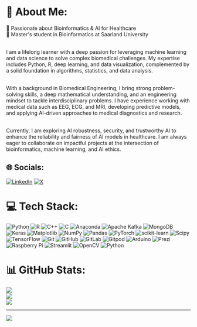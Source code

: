 
<!--
**SamiraAbedini/samiraabedini** is a ✨ _special_ ✨ repository because its `README.md` (this file) appears on your GitHub profile.

Here are some ideas to get you started:

- 🔭 I’m currently working on ...
- 🌱 I’m currently learning ...
- 👯 I’m looking to collaborate on ...
- 🤔 I’m looking for help with ...
- 💬 Ask me about ...
- 📫 How to reach me: ...
- 😄 Pronouns: ...
- ⚡ Fun fact: ...
-->
# 💫 About Me:
🚀 Passionate about Bioinformatics & AI for Healthcare <br>
🌱 Master's student in Bioinformatics at Saarland University <br><br>

I am a lifelong learner with a deep passion for leveraging machine learning and data science to solve complex biomedical challenges. My expertise includes Python, R, deep learning, and data visualization, complemented by a solid foundation in algorithms, statistics, and data analysis. <br><br>

With a background in Biomedical Engineering, I bring strong problem-solving skills, a deep mathematical understanding, and an engineering mindset to tackle interdisciplinary problems. I have experience working with medical data such as EEG, ECG, and MRI, developing predictive models, and applying AI-driven approaches to medical diagnostics and research. <br><br>

Currently, I am exploring AI robustness, security, and trustworthy AI to enhance the reliability and fairness of AI models in healthcare. I am always eager to collaborate on impactful projects at the intersection of bioinformatics, machine learning, and AI ethics.


## 🌐 Socials:
[![LinkedIn](https://img.shields.io/badge/LinkedIn-%230077B5.svg?logo=linkedin&logoColor=white)](https://linkedin.com/in/https://www.linkedin.com/in/samiraabedini-ai/) [![X](https://img.shields.io/badge/X-black.svg?logo=X&logoColor=white)](https://x.com/https://x.com/samira_abedini) 

# 💻 Tech Stack:
![Python](https://img.shields.io/badge/python-3670A0?style=plastic&logo=python&logoColor=ffdd54) ![R](https://img.shields.io/badge/r-%23276DC3.svg?style=plastic&logo=r&logoColor=white) ![C++](https://img.shields.io/badge/c++-%2300599C.svg?style=plastic&logo=c%2B%2B&logoColor=white) ![C](https://img.shields.io/badge/c-%2300599C.svg?style=plastic&logo=c&logoColor=white) ![Anaconda](https://img.shields.io/badge/Anaconda-%2344A833.svg?style=plastic&logo=anaconda&logoColor=white) ![Apache Kafka](https://img.shields.io/badge/Apache%20Kafka-000?style=plastic&logo=apachekafka) ![MongoDB](https://img.shields.io/badge/MongoDB-%234ea94b.svg?style=plastic&logo=mongodb&logoColor=white) ![Keras](https://img.shields.io/badge/Keras-%23D00000.svg?style=plastic&logo=Keras&logoColor=white) ![Matplotlib](https://img.shields.io/badge/Matplotlib-%23ffffff.svg?style=plastic&logo=Matplotlib&logoColor=black) ![NumPy](https://img.shields.io/badge/numpy-%23013243.svg?style=plastic&logo=numpy&logoColor=white) ![Pandas](https://img.shields.io/badge/pandas-%23150458.svg?style=plastic&logo=pandas&logoColor=white) ![PyTorch](https://img.shields.io/badge/PyTorch-%23EE4C2C.svg?style=plastic&logo=PyTorch&logoColor=white) ![scikit-learn](https://img.shields.io/badge/scikit--learn-%23F7931E.svg?style=plastic&logo=scikit-learn&logoColor=white) ![Scipy](https://img.shields.io/badge/SciPy-%230C55A5.svg?style=plastic&logo=scipy&logoColor=%white) ![TensorFlow](https://img.shields.io/badge/TensorFlow-%23FF6F00.svg?style=plastic&logo=TensorFlow&logoColor=white) ![Git](https://img.shields.io/badge/git-%23F05033.svg?style=plastic&logo=git&logoColor=white) ![GitHub](https://img.shields.io/badge/github-%23121011.svg?style=plastic&logo=github&logoColor=white) ![GitLab](https://img.shields.io/badge/gitlab-%23181717.svg?style=plastic&logo=gitlab&logoColor=white) ![Gitpod](https://img.shields.io/badge/gitpod-f06611.svg?style=plastic&logo=gitpod&logoColor=white) ![Arduino](https://img.shields.io/badge/-Arduino-00979D?style=plastic&logo=Arduino&logoColor=white) ![Prezi](https://img.shields.io/badge/Prezi-%23000000.svg?style=plastic&logo=Prezi&logoColor=white) ![Raspberry Pi](https://img.shields.io/badge/-Raspberry_Pi-C51A4A?style=plastic&logo=Raspberry-Pi) ![Streamlit](https://img.shields.io/badge/Streamlit-%23FE4B4B.svg?style=plastic&logo=streamlit&logoColor=white) ![OpenCV](https://img.shields.io/badge/opencv-%23white.svg?style=plastic&logo=opencv&logoColor=white) ![Python](https://img.shields.io/badge/python-3670A0?style=plastic&logo=python&logoColor=ffdd54)
# 📊 GitHub Stats:
![](https://github-readme-stats.vercel.app/api?username=samiraabedini&theme=dark&hide_border=true&include_all_commits=true&count_private=true)<br/>
![](https://github-readme-streak-stats.herokuapp.com/?user=samiraabedini&theme=dark&hide_border=true)<br/>
![](https://github-readme-stats.vercel.app/api/top-langs/?username=samiraabedini&theme=dark&hide_border=true&include_all_commits=true&count_private=true&layout=compact)

---
[![](https://visitcount.itsvg.in/api?id=samiraabedini&icon=1&color=11)](https://visitcount.itsvg.in)

<!-- Proudly created with GPRM ( https://gprm.itsvg.in ) -->
